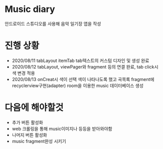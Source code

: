 # Music diary
안드로이드 스튜디오를 사용해 음악 일기장 앱을 작성

# 진행 상황
- 2020/08/11 tabLayout itemTab tab텍스트의 커스텀 디자인 및 생성 완료 
- 2020/08/12 tabLayout, viewPager와 fragment 등의 연결 완료, tab click시 색 변경 적용
- 2020/08/13 onCreat시 색이 선택 색이 나타나도록 했고 곡목록 fragment에 recyclerview구현(adapter) room을 이용한 music 데이터베이스 생성

# 다음에 해야할것
- 추가 버튼 활성화
- web 크롤링을 통해 music이미지나 등등을 받아와야함
- 나머지 버튼 활성화
- music fragment완성 시키기
